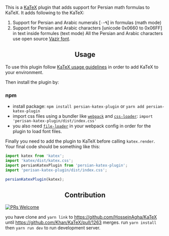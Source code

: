 This is a [KaTeX](https://github.com/Khan/KaTeX) plugin that
adds support for Persian math formulas to KaTeX.
It adds following to the KaTeX:
  1. Support for Persian and Arabic numerals [۰-۹] in formulas (math mode)
  2. Support for Persian and Arabic characters [unicode 0x0660 to 0x06FF] in text inside formules (text mode)
All the Persian and Arabic characters use open source [Vazir font](https://github.com/rastikerdar/vazir-font).

<h2 align="center">Usage</h2>

To use this plugin follow [KaTeX usage guidelines](https://github.com/Khan/KaTeX#usage)
in order to add KaTeX to your environment.

Then install the plugin by:
### npm
  - install package:
    ```npm install persian-katex-plugin``` or ```yarn add persian-katex-plugin```
  - import css files using a bundler like [`webpack`](https://webpack.js.org/) and [`css-loader`](https://github.com/webpack-contrib/css-loader):
    ```import 'perisan-katex-plugin/dist/index.css'```
  - you also need [`file-loader`](https://github.com/webpack-contrib/file-loader)
    in your webpack config in order for the plugin to load font files.

<!-- ### script from CDN
```html
<link rel="stylesheet" href="https://cdn.jsdelivr.net/npm/katex@0.9.0/dist/katex.min.css" integrity="sha384-TEMocfGvRuD1rIAacqrknm5BQZ7W7uWitoih+jMNFXQIbNl16bO8OZmylH/Vi/Ei" crossorigin="anonymous">
<script src="https://cdn.jsdelivr.net/npm/katex@0.9.0/dist/katex.min.js" integrity="sha384-jmxIlussZWB7qCuB+PgKG1uLjjxbVVIayPJwi6cG6Zb4YKq0JIw+OMnkkEC7kYCq" crossorigin="anonymous"></script>
``` -->

Finally you need to add the plugin to KaTeX before calling `katex.render`.
Your final code should be something like this:
```javascript
import katex from 'katex';
import 'katex/dist/katex.css';
import persianKatexPlugin from 'persian-katex-plugin';
import 'perisan-katex-plugin/dist/index.css';

persianKatexPlugin(katex);
```

<h2 align="center">Contribution</h2>

[![PRs Welcome](https://img.shields.io/badge/PRs-welcome-brightgreen.svg?style=flat-square)](http://makeapullrequest.com)

you have clone and `yarn link` to https://github.com/HosseinAgha/KaTeX until https://github.com/Khan/KaTeX/pull/1263 merges.
run `yarn install` then `yarn run dev` to run development server.
